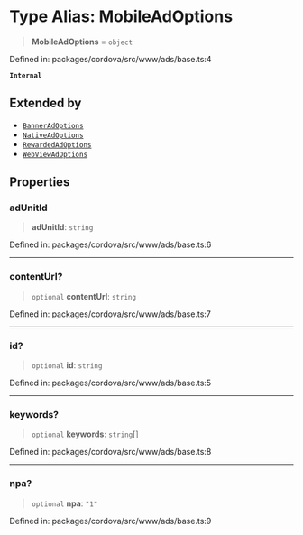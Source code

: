# Type Alias: MobileAdOptions

> **MobileAdOptions** = `object`

Defined in: packages/cordova/src/www/ads/base.ts:4

**`Internal`**

## Extended by

- [`BannerAdOptions`](../interfaces/BannerAdOptions.md)
- [`NativeAdOptions`](../interfaces/NativeAdOptions.md)
- [`RewardedAdOptions`](../interfaces/RewardedAdOptions.md)
- [`WebViewAdOptions`](../interfaces/WebViewAdOptions.md)

## Properties

### adUnitId

> **adUnitId**: `string`

Defined in: packages/cordova/src/www/ads/base.ts:6

***

### contentUrl?

> `optional` **contentUrl**: `string`

Defined in: packages/cordova/src/www/ads/base.ts:7

***

### id?

> `optional` **id**: `string`

Defined in: packages/cordova/src/www/ads/base.ts:5

***

### keywords?

> `optional` **keywords**: `string`[]

Defined in: packages/cordova/src/www/ads/base.ts:8

***

### npa?

> `optional` **npa**: `"1"`

Defined in: packages/cordova/src/www/ads/base.ts:9
